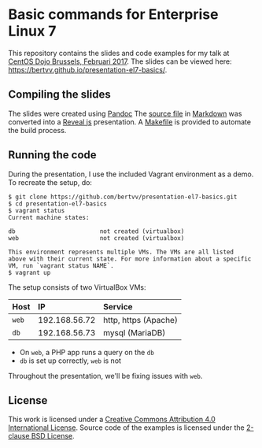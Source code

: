 # Basic commands for Enterprise Linux 7

This repository contains the slides and code examples for my talk at [CentOS Dojo Brussels, Februari 2017](https://wiki.centos.org/Events/Dojo/Brussels2017). The slides can be viewed here: <https://bertvv.github.io/presentation-el7-basics/>.

## Compiling the slides

The slides were created using [Pandoc](http://pandoc.org/) The [source file](basic-commands-el7.md) in [Markdown](https://daringfireball.net/projects/markdown/) was converted into a [Reveal js](http://lab.hakim.se/reveal-js/#/) presentation. A [Makefile](Makefile) is provided to automate the build process.

## Running the code

During the presentation, I use the included Vagrant environment as a demo. To recreate the setup, do:

```ShellSession
$ git clone https://github.com/bertvv/presentation-el7-basics.git
$ cd presentation-el7-basics
$ vagrant status
Current machine states:

db                        not created (virtualbox)
web                       not created (virtualbox)

This environment represents multiple VMs. The VMs are all listed
above with their current state. For more information about a specific
VM, run `vagrant status NAME`.
$ vagrant up
```

The setup consists of two VirtualBox VMs:

| Host  | IP            | Service              |
| :---  | :---          | :---                 |
| `web` | 192.168.56.72 | http, https (Apache) |
| `db`  | 192.168.56.73 | mysql (MariaDB)      |

- On `web`, a PHP app runs a query on the `db`
- `db` is set up correctly, `web` is not

Throughout the presentation, we'll be fixing issues with `web`.

## License

This work is licensed under a [Creative Commons Attribution 4.0 International License](http://creativecommons.org/licenses/by/4.0/). Source code of the examples is licensed under the [2-clause BSD License](LICENSE.md).

